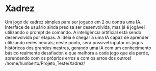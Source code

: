# Xadrez
Um jogo de xadrez simples para ser jogado em 2 ou contra uma IA.
Interface de usuário ainda precisa ser desenvolvida, mas já é jogável utilizando o prompt de comando.
A inteligência artificial está sendo desenvolvida por etapas. A idéia é chegar a uma IA capaz de aprender utilizando redes neurais; neste ponto, será possível inputar os jogos históricos dos grandes mestres, gerando uma IA com um conhecimento básico realmente desafiador, e que melhora a cada jogo que ela perde, aprendendo com os próprios erros e com os erros dos outros!
/home/humberto/Projeto_Teste/Xadrez/
